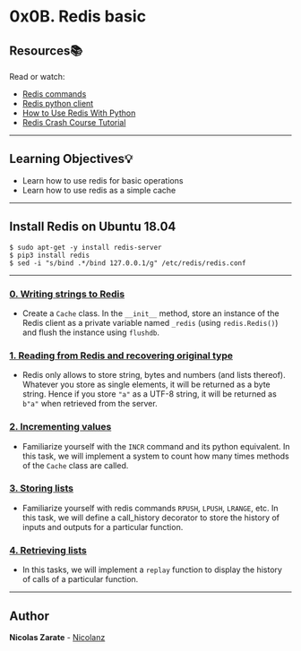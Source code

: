 # 0x0B. Redis basic

## Resources:books:
Read or watch:
* [Redis commands](https://redis.io/commands)
* [Redis python client](https://redis-py.readthedocs.io/en/stable/)
* [How to Use Redis With Python](https://realpython.com/python-redis/)
* [Redis Crash Course Tutorial](https://www.youtube.com/watch?v=Hbt56gFj998)

---
## Learning Objectives:bulb:

* Learn how to use redis for basic operations
* Learn how to use redis as a simple cache

---
## Install Redis on Ubuntu 18.04

```
$ sudo apt-get -y install redis-server
$ pip3 install redis
$ sed -i "s/bind .*/bind 127.0.0.1/g" /etc/redis/redis.conf
```

---


### [0. Writing strings to Redis](./exercise.py)
* Create a `Cache` class. In the `__init__` method, store an instance of the Redis client as a private variable named `_redis` (using `redis.Redis()`) and flush the instance using `flushdb`.

### [1. Reading from Redis and recovering original type](./exercise.py)
* Redis only allows to store string, bytes and numbers (and lists thereof). Whatever you store as single elements, it will be returned as a byte string. Hence if you store `"a"` as a UTF-8 string, it will be returned as `b"a"` when retrieved from the server.

### [2. Incrementing values](./exercise.py)
* Familiarize yourself with the `INCR` command and its python equivalent. In this task, we will implement a system to count how many times methods of the `Cache` class are called.

### [3. Storing lists](./exercise.py)
* Familiarize yourself with redis commands `RPUSH`, `LPUSH`, `LRANGE`, etc. In this task, we will define a call_history decorator to store the history of inputs and outputs for a particular function.

### [4. Retrieving lists](./exercise.py)
* In this tasks, we will implement a `replay` function to display the history of calls of a particular function.

---

## Author
**Nicolas Zarate** - [Nicolanz](https://github.com/Nicolanz)
